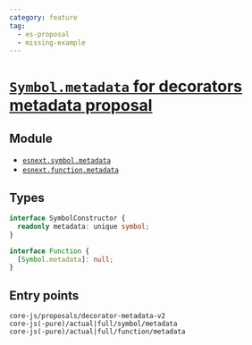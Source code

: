 ```yaml
---
category: feature
tag:
  - es-proposal
  - missing-example
---
```


# [`Symbol.metadata` for decorators metadata proposal](https://github.com/tc39/proposal-decorator-metadata)

## Module

- [`esnext.symbol.metadata`](https://github.com/zloirock/core-js/blob/master/packages/core-js/modules/esnext.symbol.metadata.js)
- [`esnext.function.metadata`](https://github.com/zloirock/core-js/blob/master/packages/core-js/modules/esnext.function.metadata.js)

## Types

```ts
interface SymbolConstructor {
  readonly metadata: unique symbol;
}

interface Function {
  [Symbol.metadata]: null;
}
```

## Entry points

```
core-js/proposals/decorator-metadata-v2
core-js(-pure)/actual|full/symbol/metadata
core-js(-pure)/actual|full/function/metadata
```
